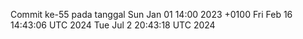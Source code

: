 Commit ke-55 pada tanggal Sun Jan 01 14:00 2023 +0100
Fri Feb 16 14:43:06 UTC 2024
Tue Jul  2 20:43:18 UTC 2024
